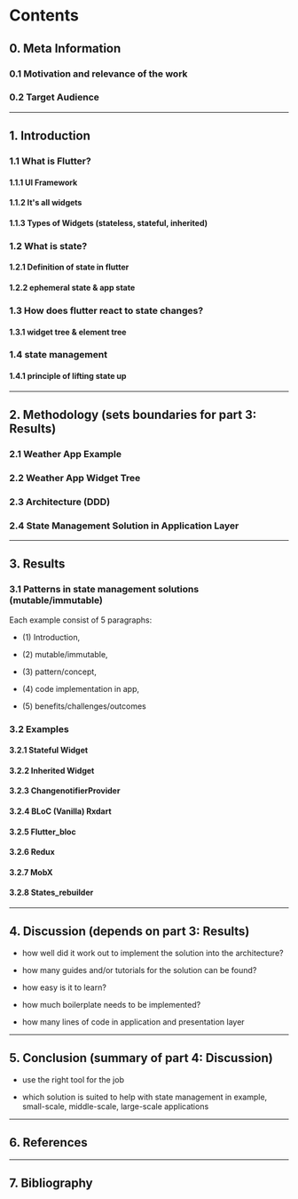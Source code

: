 # Contents
## 0. Meta Information

### 0.1 Motivation and relevance of the work
### 0.2 Target Audience

___
## 1. Introduction

### 1.1 What is Flutter?

#### 1.1.1 UI Framework

#### 1.1.2 It's all widgets

#### 1.1.3 Types of Widgets (stateless, stateful, inherited)

### 1.2 What is state?

#### 1.2.1 Definition of state in flutter

#### 1.2.2 ephemeral state & app state

### 1.3 How does flutter react to state changes?

#### 1.3.1 widget tree & element tree

### 1.4 state management

#### 1.4.1 principle of lifting state up

___

## 2. Methodology (sets boundaries for part 3: Results)

### 2.1 Weather App Example

### 2.2 Weather App Widget Tree

### 2.3 Architecture (DDD)

### 2.4 State Management Solution in Application Layer

___

## 3. Results

### 3.1 Patterns in state management solutions (mutable/immutable)

Each example consist of 5 paragraphs: 

* (1) Introduction, 

* (2) mutable/immutable,

* (3) pattern/concept, 

* (4) code implementation in app, 

* (5) benefits/challenges/outcomes


### 3.2 Examples

#### 3.2.1 Stateful Widget

#### 3.2.2 Inherited Widget

#### 3.2.3 ChangenotifierProvider

#### 3.2.4 BLoC (Vanilla) Rxdart

#### 3.2.5 Flutter_bloc

#### 3.2.6 Redux

#### 3.2.7 MobX

#### 3.2.8 States_rebuilder

___

## 4. Discussion (depends on part 3: Results)

* how well did it work out to implement the solution into the architecture?

* how many guides and/or tutorials for the solution can be found?

* how easy is it to learn?

* how much boilerplate needs to be implemented?

* how many lines of code in application and presentation layer

___

## 5. Conclusion (summary of part 4: Discussion)

* use the right tool for the job

* which solution is suited to help with state management in example, small-scale, middle-scale, large-scale applications

___

## 6. References

___

## 7. Bibliography

